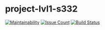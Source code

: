 # project-lvl1-s332

[![Maintainability](https://codeclimate.com/github/Eserian/project-lvl1-s332/badges/gpa.svg)](https://codeclimate.com/github/Eserian/project-lvl1-s332)
[![Issue Count](https://codeclimate.com/github/Eserian/project-lvl1-s332/badges/issue_count.svg)](https://codeclimate.com/github/Eserian/project-lvl1-s332)
[![Build Status](https://travis-ci.org/Eserian/project-lvl1-s332.svg?branch=master)](https://travis-ci.org/Eserian/project-lvl1-s332)
